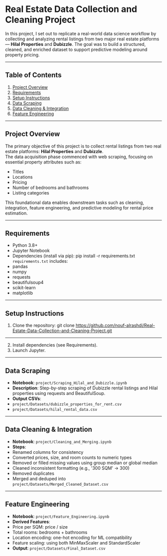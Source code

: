 # Real Estate Data Collection and Cleaning Project

In this project, I set out to replicate a real-world data science workflow by collecting and analyzing rental listings from two major real estate platforms — **Hilal Properties** and **Dubizzle**. The goal was to build a structured, cleaned, and enriched dataset to support predictive modeling around property pricing.

---

##  Table of Contents
1. [Project Overview](#project-overview)  
2. [Requirements](#requirements)  
3. [Setup Instructions](#setup-instructions)  
4. [Data Scraping](#data-scraping)  
5. [Data Cleaning & Integration](#data-cleaning--integration)  
6. [Feature Engineering](#feature-engineering)  

---

##  Project Overview

The primary objective of this project is to collect rental listings from two real estate platforms: **Hilal Properties** and **Dubizzle**.  
The data acquisition phase commenced with web scraping, focusing on essential property attributes such as:

- Titles  
- Locations  
- Pricing  
- Number of bedrooms and bathrooms  
- Listing categories  

This foundational data enables downstream tasks such as cleaning, integration, feature engineering, and predictive modeling for rental price estimation.

---

##  Requirements

- Python 3.8+
- Jupyter Notebook
- Dependencies (install via pip):
  pip install -r requirements.txt
`requirements.txt` includes:
- pandas
- numpy
- requests
- beautifulsoup4
- scikit-learn
- matplotlib

---

## Setup Instructions
1. Clone the repository:
git clone https://github.com/nouf-alrashdi/Real-Estate-Data-Collection-and-Cleaning-Project.git

---
2. Install dependencies (see Requirements).
3. Launch Jupyter.

---

## Data Scraping
- **Notebook**: `project/Scraping_Hilal_and_Dubizzle.ipynb`
- **Description**: Step-by-step scraping of Dubizzle rental listings and Hilal properties using requests and BeautifulSoup.
- **Output CSVs**: 
- `project/Datasets/dubizzle_properties_for_rent.csv`
- `project/Datasets/hilal_rental_data.csv`

---

## Data Cleaning & Integration
- **Notebook**: `project/Cleaning_and_Merging.ipynb`
- **Steps**:
- Renamed columns for consistency
- Converted prices, size, and room counts to numeric types
- Removed or filled missing values using group median or global median
- Cleaned inconsistent formatting (e.g., '300 SQM' → 300)
- Removed duplicates 
- Merged and deduped into `project/Datasets/Merged_Cleaned_Dataset.csv`

---

## Feature Engineering
- **Notebook**: `project/Feature_Engineering.ipynb`
- **Derived Features**:
- Price per SQM: price / size
- Total rooms: bedrooms + bathrooms
- Location encoding: one-hot encoding for ML compatibility
- Feature scaling: using both MinMaxScaler and StandardScaler
- **Output**: `project/Datasets/Final_Dataset.csv`
